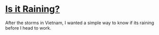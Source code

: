 # [Is it Raining?](https://cggaurav.net/donothingfor1minute/)

After the storms in Vietnam, I wanted a simple way to know if its raining before I head to work.
